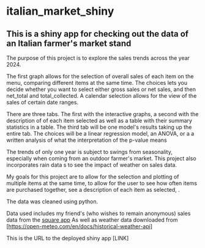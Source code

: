 # italian_market_shiny
## This is a shiny app for checking out the data of an Italian farmer's market stand

The purpose of this project is to explore the sales trends across the year 2024. 

The first graph allows for the selection of overall sales of each item on the menu,
 comparing different items at the same time. The choices lets you decide whether you want 
 to select either gross sales or net sales, and then net_total and total_collected.
 A calendar selection allows for the view of the sales of certain date ranges.

 There are three tabs. The first with the interactive graphs, a second with the description of
of each item selected as well as a table with their summary statistics in a table.
The third tab will be one model's results taking up the entire tab. The choices will be a 
linear regression model, an ANOVA, or a a written analysis of what the interpretation of the
p-value means

The trends of only one year is subject to swings from seasonality, especially when coming
from an outdoor farmer's market. This project also incorporates rain data s to see the impact of weather on sales data. 

My goals for this project are to allow for the selection and plotting of multiple items at the same time, to allow for the user to see how often items are purchased together, see a description of each item as selected, .  


The data was cleaned using python.

Data used includes my friend's (who wishes to remain anonymous) sales data from the [square app](https://squareup.com/us/en/app)
As well as weather data downloaded from [https://open-meteo.com/en/docs/historical-weather-api]

This is the URL to the deployed shiny app [LINK]


